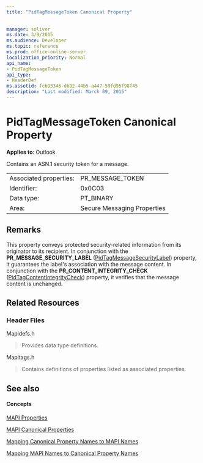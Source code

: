 ```yaml
---
title: "PidTagMessageToken Canonical Property"
 
 
manager: soliver
ms.date: 3/9/2015
ms.audience: Developer
ms.topic: reference
ms.prod: office-online-server
localization_priority: Normal
api_name:
- PidTagMessageToken
api_type:
- HeaderDef
ms.assetid: fcb93346-db92-44b5-a447-59fd95f98f45
description: "Last modified: March 09, 2015"
---
```


# PidTagMessageToken Canonical Property

  
  
**Applies to**: Outlook 
  
Contains an ASN.1 security token for a message.
  
|||
|:-----|:-----|
|Associated properties:  <br/> |PR_MESSAGE_TOKEN  <br/> |
|Identifier:  <br/> |0x0C03  <br/> |
|Data type:  <br/> |PT_BINARY  <br/> |
|Area:  <br/> |Secure Messaging Properties  <br/> |
   
## Remarks

This property conveys protected security-related information from its originator to its recipient. In conjunction with the **PR_MESSAGE_SECURITY_LABEL** ([PidTagMessageSecurityLabel](pidtagmessagesecuritylabel-canonical-property.md)) property, it guarantees the label's association with the message content. In conjunction with the **PR_CONTENT_INTEGRITY_CHECK** ([PidTagContentIntegrityCheck](pidtagcontentintegritycheck-canonical-property.md)) property, it verifies that the message content is unchanged.
  
## Related Resources

### Header Files

Mapidefs.h
  
> Provides data type definitions.
    
Mapitags.h
  
> Contains definitions of properties listed as associated properties.
    
## See also

#### Concepts

[MAPI Properties](mapi-properties.md)
  
[MAPI Canonical Properties](mapi-canonical-properties.md)
  
[Mapping Canonical Property Names to MAPI Names](mapping-canonical-property-names-to-mapi-names.md)
  
[Mapping MAPI Names to Canonical Property Names](mapping-mapi-names-to-canonical-property-names.md)

